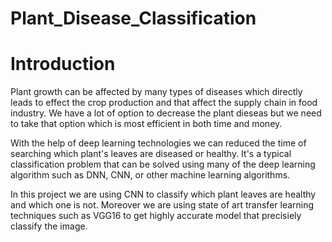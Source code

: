 # Plant_Disease_Classification
# Introduction

Plant growth can be affected by many types of diseases which directly leads to effect the crop production and that affect the supply chain in food industry. We have a lot of option to decrease the plant dieseas but we need to take that option which is most efficient in both time and money.

With the help of deep learning technologies we can reduced the time of searching which plant's leaves are diseased or healthy. It's a typical classification problem that can be solved using many of the deep learning algorithm such as DNN, CNN, or other machine learning algorithms.

In this project we are using CNN to classify which plant leaves are healthy and which one is not. Moreover we are using state of art transfer learning techniques such as VGG16 to get highly accurate model that precisiely classify the image.
